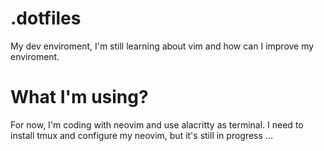 # .dotfiles

My dev enviroment, I'm still learning about vim and how can I improve my enviroment.

# What I'm using? 

For now, I'm coding with neovim and use alacritty as terminal. I need to install tmux and configure my neovim, but it's still in progress ...
